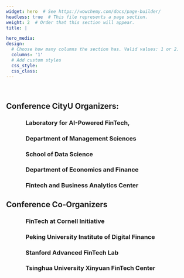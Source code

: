 ```yaml
---
widget: hero  # See https://wowchemy.com/docs/page-builder/
headless: true  # This file represents a page section.
weight: 2  # Order that this section will appear.
title: |

hero_media: 
design:
  # Choose how many columns the section has. Valid values: 1 or 2.
  columns: '1'
  # Add custom styles
  css_style:
  css_class:
---
```


<br>

## Conference CityU Organizers: 

### &emsp;&emsp;&emsp;             Laboratory for AI-Powered FinTech, 
###   &emsp;&emsp;&emsp;           Department of Management Sciences
###   &emsp;&emsp;&emsp;           School of Data Science
###   &emsp;&emsp;&emsp;           Department of Economics and Finance
###   &emsp;&emsp;&emsp;           Fintech and Business Analytics Center

## Conference Co-Organizers

###     &emsp;&emsp;&emsp;         FinTech at Cornell Initiative
###     &emsp;&emsp;&emsp;         Peking University Institute of Digital Finance
###     &emsp;&emsp;&emsp;         Stanford Advanced FinTech Lab
###     &emsp;&emsp;&emsp;         Tsinghua University Xinyuan FinTech Center
